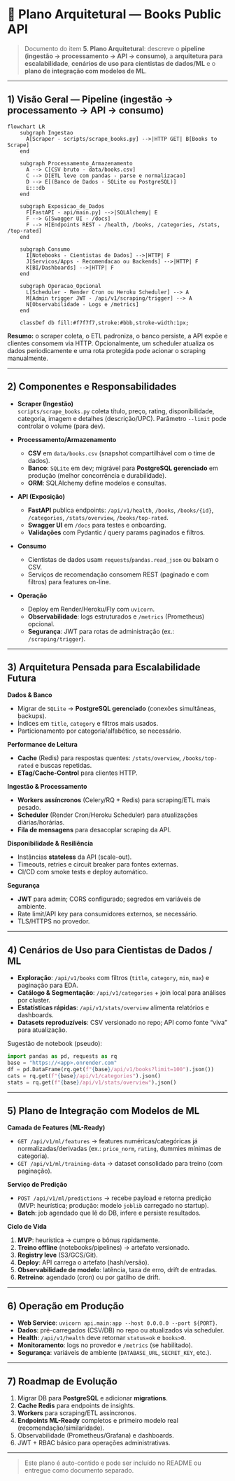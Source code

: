# 🧭 Plano Arquitetural — Books Public API

> Documento do item **5. Plano Arquitetural**: descreve o **pipeline (ingestão → processamento → API → consumo)**, a **arquitetura para escalabilidade**, **cenários de uso para cientistas de dados/ML** e o **plano de integração com modelos de ML**.

---

## 1) Visão Geral — Pipeline (ingestão → processamento → API → consumo)

```mermaid
flowchart LR
    subgraph Ingestao
      A[Scraper - scripts/scrape_books.py] -->|HTTP GET| B[Books to Scrape]
    end

    subgraph Processamento_Armazenamento
      A --> C[CSV bruto - data/books.csv]
      C --> D[ETL leve com pandas - parse e normalizacao]
      D --> E[(Banco de Dados - SQLite ou PostgreSQL)]
      E:::db
    end

    subgraph Exposicao_de_Dados
      F[FastAPI - api/main.py] -->|SQLAlchemy| E
      F --> G[Swagger UI - /docs]
      F --> H[Endpoints REST - /health, /books, /categories, /stats, /top-rated]
    end

    subgraph Consumo
      I[Notebooks - Cientistas de Dados] -->|HTTP| F
      J[Servicos/Apps - Recomendacao ou Backends] -->|HTTP| F
      K[BI/Dashboards] -->|HTTP| F
    end

    subgraph Operacao_Opcional
      L[Scheduler - Render Cron ou Heroku Scheduler] --> A
      M[Admin trigger JWT - /api/v1/scraping/trigger] --> A
      N[Observabilidade - Logs e /metrics]
    end

    classDef db fill:#f7f7f7,stroke:#bbb,stroke-width:1px;
```
**Resumo:** o scraper coleta, o ETL padroniza, o banco persiste, a API expõe e clientes consomem via HTTP. Opcionalmente, um scheduler atualiza os dados periodicamente e uma rota protegida pode acionar o scraping manualmente.

---

## 2) Componentes e Responsabilidades

- **Scraper (Ingestão)**  
  `scripts/scrape_books.py` coleta título, preço, rating, disponibilidade, categoria, imagem e detalhes (descrição/UPC). Parâmetro `--limit` pode controlar o volume (para dev).

- **Processamento/Armazenamento**  
  - **CSV** em `data/books.csv` (snapshot compartilhável com o time de dados).  
  - **Banco**: `SQLite` em dev; migrável para **PostgreSQL gerenciado** em produção (melhor concorrência e durabilidade).  
  - **ORM**: SQLAlchemy define modelos e consultas.

- **API (Exposição)**  
  - **FastAPI** publica endpoints: `/api/v1/health`, `/books`, `/books/{id}`, `/categories`, `/stats/overview`, `/books/top-rated`.  
  - **Swagger UI** em `/docs` para testes e onboarding.  
  - **Validações** com Pydantic / query params paginados e filtros.

- **Consumo**  
  - Cientistas de dados usam `requests`/`pandas.read_json` ou baixam o CSV.  
  - Serviços de recomendação consomem REST (paginado e com filtros) para features on-line.

- **Operação**  
  - Deploy em Render/Heroku/Fly com `uvicorn`.  
  - **Observabilidade**: logs estruturados e `/metrics` (Prometheus) opcional.  
  - **Segurança**: JWT para rotas de administração (ex.: `/scraping/trigger`).

---

## 3) Arquitetura Pensada para Escalabilidade Futura

**Dados & Banco**  
- Migrar de `SQLite` → **PostgreSQL gerenciado** (conexões simultâneas, backups).  
- Índices em `title`, `category` e filtros mais usados.  
- Particionamento por categoria/alfabético, se necessário.

**Performance de Leitura**  
- **Cache** (Redis) para respostas quentes: `/stats/overview`, `/books/top-rated` e buscas repetidas.  
- **ETag/Cache-Control** para clientes HTTP.

**Ingestão & Processamento**  
- **Workers assíncronos** (Celery/RQ + Redis) para scraping/ETL mais pesado.  
- **Scheduler** (Render Cron/Heroku Scheduler) para atualizações diárias/horárias.  
- **Fila de mensagens** para desacoplar scraping da API.

**Disponibilidade & Resiliência**  
- Instâncias **stateless** da API (scale-out).  
- Timeouts, retries e circuit breaker para fontes externas.  
- CI/CD com smoke tests e deploy automático.

**Segurança**  
- **JWT** para admin; CORS configurado; segredos em variáveis de ambiente.  
- Rate limit/API key para consumidores externos, se necessário.  
- TLS/HTTPS no provedor.

---

## 4) Cenários de Uso para Cientistas de Dados / ML

- **Exploração**: `/api/v1/books` com filtros (`title`, `category`, `min`, `max`) e paginação para EDA.  
- **Catálogo & Segmentação**: `/api/v1/categories` + join local para análises por cluster.  
- **Estatísticas rápidas**: `/api/v1/stats/overview` alimenta relatórios e dashboards.  
- **Datasets reproduzíveis**: CSV versionado no repo; API como fonte “viva” para atualização.

Sugestão de notebook (pseudo):
```python
import pandas as pd, requests as rq
base = "https://<app>.onrender.com"
df = pd.DataFrame(rq.get(f"{base}/api/v1/books?limit=100").json())
cats = rq.get(f"{base}/api/v1/categories").json()
stats = rq.get(f"{base}/api/v1/stats/overview").json()
```

---

## 5) Plano de Integração com Modelos de ML

**Camada de Features (ML-Ready)**  
- `GET /api/v1/ml/features` → features numéricas/categóricas já normalizadas/derivadas (ex.: `price_norm`, `rating`, dummies mínimas de categoria).  
- `GET /api/v1/ml/training-data` → dataset consolidado para treino (com paginação).

**Serviço de Predição**  
- `POST /api/v1/ml/predictions` → recebe payload e retorna predição (MVP: heurística; produção: modelo `joblib` carregado no startup).  
- **Batch**: job agendado que lê do DB, infere e persiste resultados.

**Ciclo de Vida**  
1. **MVP**: heurística → cumpre o bônus rapidamente.  
2. **Treino offline** (notebooks/pipelines) → artefato versionado.  
3. **Registry leve** (S3/GCS/Git).  
4. **Deploy**: API carrega o artefato (hash/versão).  
5. **Observabilidade de modelo**: latência, taxa de erro, drift de entradas.  
6. **Retreino**: agendado (cron) ou por gatilho de drift.

---

## 6) Operação em Produção

- **Web Service**: `uvicorn api.main:app --host 0.0.0.0 --port ${PORT}`.  
- **Dados**: pré-carregados (CSV/DB) no repo ou atualizados via scheduler.  
- **Health**: `/api/v1/health` deve retornar `status=ok` e `books>0`.  
- **Monitoramento**: logs no provedor e `/metrics` (se habilitado).  
- **Segurança**: variáveis de ambiente (`DATABASE_URL`, `SECRET_KEY`, etc.).

---

## 7) Roadmap de Evolução

1. Migrar DB para **PostgreSQL** e adicionar **migrations**.  
2. **Cache Redis** para endpoints de insights.  
3. **Workers** para scraping/ETL assíncronos.  
4. **Endpoints ML-Ready** completos e primeiro modelo real (recomendação/similaridade).  
5. Observabilidade (Prometheus/Grafana) e dashboards.  
6. JWT + RBAC básico para operações administrativas.

---

> Este plano é auto-contido e pode ser incluído no README ou entregue como documento separado.

